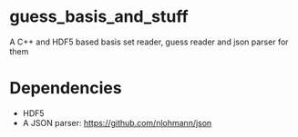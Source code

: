 # guess_basis_and_stuff
A C++ and HDF5 based basis set reader, guess reader and json parser for them

# Dependencies
 - HDF5 
 - A JSON parser: https://github.com/nlohmann/json
